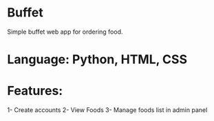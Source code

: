 # Buffet
Simple buffet web app for ordering food.
# Language: Python, HTML, CSS

# Features:
1- Create accounts
2- View Foods
3- Manage foods list in admin panel
